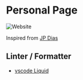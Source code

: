 # Personal Page

![Website](https://i.imgur.com/P5hg7sd.png)

Inspired from [JP Dias](https://github.com/jpdias)

## Linter / Formatter

- [vscode Liquid](https://github.com/panoply/vscode-liquid)
